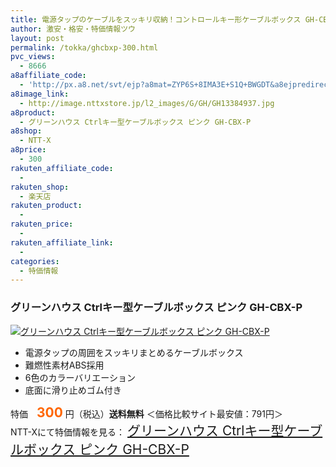 ```yaml
---
title: 電源タップのケーブルをスッキリ収納！コントロールキー形ケーブルボックス GH-CBX-P 特価300円！送料無料！
author: 激安・格安・特価情報ツウ
layout: post
permalink: /tokka/ghcbxp-300.html
pvc_views:
  - 8666
a8affiliate_code:
  - 'http://px.a8.net/svt/ejp?a8mat=ZYP6S+8IMA3E+S1Q+BWGDT&a8ejpredirect=http://nttxstore.jp/_II_GH13384937'
a8image_link:
  - http://image.nttxstore.jp/l2_images/G/GH/GH13384937.jpg
a8product:
  - グリーンハウス Ctrlキー型ケーブルボックス ピンク GH-CBX-P
a8shop:
  - NTT-X
a8price:
  - 300
rakuten_affiliate_code:
  - 
rakuten_shop:
  - 楽天店
rakuten_product:
  - 
rakuten_price:
  - 
rakuten_affiliate_link:
  - 
categories:
  - 特価情報
---
```

### グリーンハウス Ctrlキー型ケーブルボックス ピンク GH-CBX-P

<div class="img-bg2 img_L">
  <a title="グリーンハウス Ctrlキー型ケーブルボックス ピンク GH-CBX-P" href="http://px.a8.net/svt/ejp?a8mat=ZYP6S+8IMA3E+S1Q+BWGDT&a8ejpredirect=http://nttxstore.jp/_II_GH13384937" target="_blank"><img src="http://i1.wp.com/image.nttxstore.jp/l2_images/G/GH/GH13384937.jpg?resize=120%2C120" border="0" alt="グリーンハウス Ctrlキー型ケーブルボックス ピンク GH-CBX-P" style="border: 0pt none;" data-recalc-dims="1" /></a>
</div>

<!--more-->

  * 電源タップの周囲をスッキリまとめるケーブルボックス
  * 難燃性素材ABS採用
  * 6色のカラーバリエーション
  * 底面に滑り止めゴム付き

特価　<span style="color: #ff6600; font-size: 150%;"><strong>300</strong></span> 円（税込）**送料無料** ＜価格比較サイト最安値：791円＞  
NTT-Xにて特価情報を見る： <span style="font-size: 150%;"><a href="http://px.a8.net/svt/ejp?a8mat=ZYP6S+8IMA3E+S1Q+BWGDT&a8ejpredirect=http://nttxstore.jp/_II_GH13384937" target="_blank">グリーンハウス Ctrlキー型ケーブルボックス ピンク GH-CBX-P</a></span>